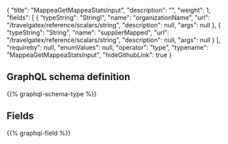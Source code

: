 {
  "title": "MappeaGetMappeaStatsInput",
  "description": "",
  "weight": 1,
  "fields": [
    {
      "typeString": "String!",
      "name": "organizationName",
      "url": "/travelgatex/reference/scalars/string",
      "description": null,
      "args": null
    },
    {
      "typeString": "String",
      "name": "supplierMapped",
      "url": "/travelgatex/reference/scalars/string",
      "description": null,
      "args": null
    }
  ],
  "requireby": null,
  "enumValues": null,
  "operator": "type",
  "typename": "MappeaGetMappeaStatsInput",
  "hideGithubLink": true
}
## GraphQL schema definition

{{% graphql-schema-type %}}

## Fields

{{% graphql-field %}}
